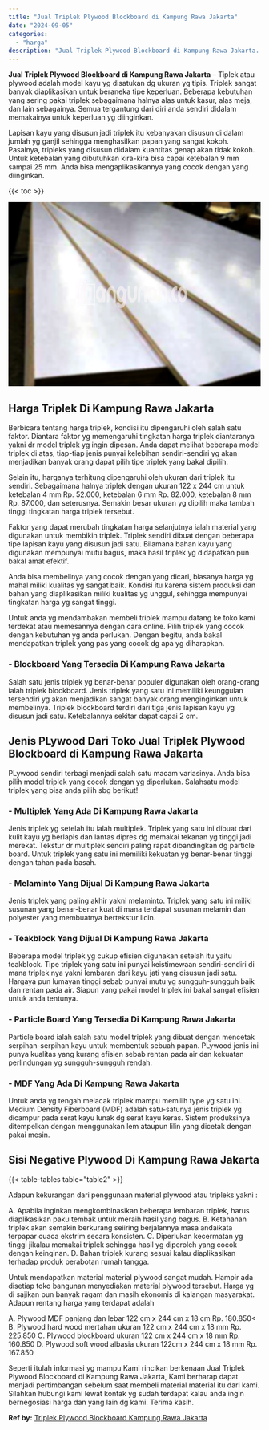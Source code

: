 ```yaml
---
title: "Jual Triplek Plywood Blockboard di Kampung Rawa Jakarta"
date: "2024-09-05"
categories: 
  - "harga"
description: "Jual Triplek Plywood Blockboard di Kampung Rawa Jakarta. Seperti itulah informasi yg mampu Kami rincikan berkenaan Jual Triplek Plywood Blockboard di Kampung..."
---
```


**Jual Triplek Plywood Blockboard di Kampung Rawa Jakarta** – Tiplek atau plywood adalah model kayu yg disatukan dg ukuran yg tipis. Triplek sangat banyak diaplikasikan untuk beraneka tipe keperluan. Beberapa kebutuhan yang sering pakai triplek sebagaimana halnya alas untuk kasur, alas meja, dan lain sebagainya. Semua tergantung dari diri anda sendiri didalam memakainya untuk keperluan yg diinginkan.

Lapisan kayu yang disusun jadi triplek itu kebanyakan disusun di dalam jumlah yg ganjil sehingga menghasilkan papan yang sangat kokoh. Pasalnya, tripleks yang disusun didalam kuantitas genap akan tidak kokoh. Untuk ketebalan yang dibutuhkan kira-kira bisa capai ketebalan 9 mm sampai 25 mm. Anda bisa mengaplikasikannya yang cocok dengan yang diinginkan.

{{< toc >}}

![Jual Triplek Plywood Blockboard di Kampung Rawa Jakarta](/images/jual-triplek-murah-24.png)

## Harga Triplek Di Kampung Rawa Jakarta

Berbicara tentang harga triplek, kondisi itu dipengaruhi oleh salah satu faktor. Diantara faktor yg memengaruhi tingkatan harga triplek diantaranya yakni dr model triplek yg ingin dipesan. Anda dapat melihat beberapa model triplek di atas, tiap-tiap jenis punyai kelebihan sendiri-sendiri yg akan menjadikan banyak orang dapat pilih tipe triplek yang bakal dipilih.

Selain itu, harganya terhitung dipengaruhi oleh ukuran dari triplek itu sendiri. Sebagaimana halnya triplek dengan ukuran 122 x 244 cm untuk ketebalan 4 mm Rp. 52.000, ketebalan 6 mm Rp. 82.000, ketebalan 8 mm Rp. 87.000, dan seterusnya. Semakin besar ukuran yg dipilih maka tambah tinggi tingkatan harga triplek tersebut.

Faktor yang dapat merubah tingkatan harga selanjutnya ialah material yang digunakan untuk membikin triplek. Triplek sendiri dibuat dengan beberapa tipe lapisan kayu yang disusun jadi satu. Bilamana bahan kayu yang digunakan mempunyai mutu bagus, maka hasil triplek yg didapatkan pun bakal amat efektif.

Anda bisa membelinya yang cocok dengan yang dicari, biasanya harga yg mahal miliki kualitas yg sangat baik. Kondisi itu karena sistem produksi dan bahan yang diaplikasikan miliki kualitas yg unggul, sehingga mempunyai tingkatan harga yg sangat tinggi.

Untuk anda yg mendambakan membeli triplek mampu datang ke toko kami terdekat atau memesannya dengan cara online. Pilih triplek yang cocok dengan kebutuhan yg anda perlukan. Dengan begitu, anda bakal mendapatkan triplek yang pas yang cocok dg apa yg diharapkan.

### \- Blockboard Yang Tersedia Di Kampung Rawa Jakarta

Salah satu jenis triplek yg benar-benar populer digunakan oleh orang-orang ialah triplek blockboard. Jenis triplek yang satu ini memiliki keunggulan tersendiri yg akan menjadikan sangat banyak orang menginginkan untuk membelinya. Triplek blockboard terdiri dari tiga jenis lapisan kayu yg disusun jadi satu. Ketebalannya sekitar dapat capai 2 cm.

## Jenis PLywood Dari Toko Jual Triplek Plywood Blockboard di Kampung Rawa Jakarta

PLywood sendiri terbagi menjadi salah satu macam variasinya. Anda bisa pilih model triplek yang cocok dengan yg diperlukan. Salahsatu model triplek yang bisa anda pilih sbg berikut!

### \- Multiplek Yang Ada Di Kampung Rawa Jakarta

Jenis triplek yg setelah itu ialah multiplek. Triplek yang satu ini dibuat dari kulit kayu yg berlapis dan lantas dipres dg memakai tekanan yg tinggi jadi merekat. Tekstur dr multiplek sendiri paling rapat dibandingkan dg particle board. Untuk triplek yang satu ini memiliki kekuatan yg benar-benar tinggi dengan tahan pada basah.

### \- Melaminto Yang Dijual Di Kampung Rawa Jakarta

Jenis triplek yang paling akhir yakni melaminto. Triplek yang satu ini miliki susunan yang benar-benar kuat di mana terdapat susunan melamin dan polyester yang membuatnya bertekstur licin.

### \- Teakblock Yang Dijual Di Kampung Rawa Jakarta

Beberapa model triplek yg cukup efisien digunakan setelah itu yaitu teakblock. Tipe triplek yang satu ini punyai keistimewaan sendiri-sendiri di mana triplek nya yakni lembaran dari kayu jati yang disusun jadi satu. Hargaya pun lumayan tinggi sebab punyai mutu yg sungguh-sungguh baik dan rentan pada air. Siapun yang pakai model triplek ini bakal sangat efisien untuk anda tentunya.

### \- Particle Board Yang Tersedia Di Kampung Rawa Jakarta

Particle board ialah salah satu model triplek yang dibuat dengan mencetak serpihan-serpihan kayu untuk membentuk sebuah papan. PLywood jenis ini punya kualitas yang kurang efisien sebab rentan pada air dan kekuatan perlindungan yg sungguh-sungguh rendah.

### \- MDF Yang Ada Di Kampung Rawa Jakarta

Untuk anda yg tengah melacak triplek mampu memilih type yg satu ini. Medium Density Fiberboard (MDF) adalah satu-satunya jenis triplek yg dicampur pada serat kayu lunak dg serat kayu keras. Sistem produksinya ditempelkan dengan menggunakan lem ataupun lilin yang dicetak dengan pakai mesin.

## Sisi Negative Plywood Di Kampung Rawa Jakarta

{{< table-tables table="table2" >}}

Adapun kekurangan dari penggunaan material plywood atau tripleks yakni :

A. Apabila inginkan mengkombinasikan beberapa lembaran triplek, harus diaplikasikan paku tembak untuk meraih hasil yang bagus. B. Ketahanan triplek akan semakin berkurang seiiring berjalannya masa andaikata terpapar cuaca ekstrim secara konsisten. C. Diperlukan kecermatan yg tinggi jikalau memakai triplek sehingga hasil yg diperoleh yang cocok dengan keinginan. D. Bahan triplek kurang sesuai kalau diaplikasikan terhadap produk perabotan rumah tangga.

Untuk mendapatkan material material plywood sangat mudah. Hampir ada disetiap toko bangunan menyediakan material plywood tersebut. Harga yg di sajikan pun banyak ragam dan masih ekonomis di kalangan masyarakat. Adapun rentang harga yang terdapat adalah

A. Plywood MDF panjang dan lebar 122 cm x 244 cm x 18 cm Rp. 180.850< B. Plywood hard wood mertahan ukuran 122 cm x 244 cm x 18 mm Rp. 225.850 C. Plywood blockboard ukuran 122 cm x 244 cm x 18 mm Rp. 160.850 D. Plywood soft wood albasia ukuran 122cm x 244 cm x 18 mm Rp. 167.850

Seperti itulah informasi yg mampu Kami rincikan berkenaan Jual Triplek Plywood Blockboard di Kampung Rawa Jakarta, Kami berharap dapat menjadi pertimbangan sebelum saat membeli material material itu dari kami. Silahkan hubungi kami lewat kontak yg sudah terdapat kalau anda ingin bernegosiasi harga dan yang lain dg kami. Terima kasih.

**Ref by:** [Triplek Plywood Blockboard Kampung Rawa Jakarta](https://id.wikipedia.org/wiki/Triplek)
